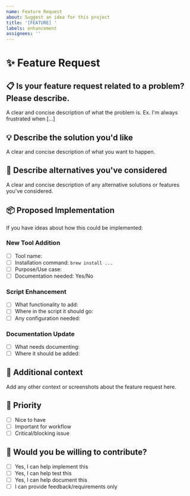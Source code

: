 ```yaml
---
name: Feature Request
about: Suggest an idea for this project
title: '[FEATURE] '
labels: enhancement
assignees: ''
---
```


# ✨ Feature Request

## 📋 Is your feature request related to a problem? Please describe.
A clear and concise description of what the problem is. Ex. I'm always frustrated when [...]

## 💡 Describe the solution you'd like
A clear and concise description of what you want to happen.

## 🔄 Describe alternatives you've considered
A clear and concise description of any alternative solutions or features you've considered.

## 📦 Proposed Implementation
If you have ideas about how this could be implemented:

### New Tool Addition
- [ ] Tool name: 
- [ ] Installation command: `brew install ...`
- [ ] Purpose/Use case:
- [ ] Documentation needed: Yes/No

### Script Enhancement
- [ ] What functionality to add:
- [ ] Where in the script it should go:
- [ ] Any configuration needed:

### Documentation Update
- [ ] What needs documenting:
- [ ] Where it should be added:

## 🧪 Additional context
Add any other context or screenshots about the feature request here.

## 🎯 Priority
- [ ] Nice to have
- [ ] Important for workflow
- [ ] Critical/blocking issue

## 🤝 Would you be willing to contribute?
- [ ] Yes, I can help implement this
- [ ] Yes, I can help test this
- [ ] Yes, I can help document this
- [ ] I can provide feedback/requirements only
